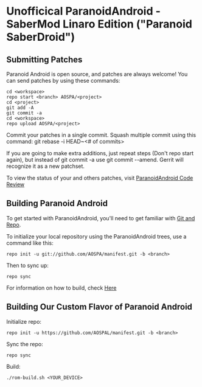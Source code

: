Unofficical ParanoidAndroid - SaberMod Linaro Edition ("Paranoid SaberDroid")
=============================================================================

Submitting Patches
------------------

Paranoid Android is open source, and patches are always welcome!
You can send patches by using these commands:

    cd <workspace>
    repo start <branch> AOSPA/<project>
    cd <project>
    git add -A
    git commit -a
    cd <workspace>
    repo upload AOSPA/<project>

Commit your patches in a single commit. Squash multiple commit using this command: git rebase -i HEAD~<# of commits>

If you are going to make extra additions, just repeat steps (Don't repo start again), but instead of git commit -a
use git commit --amend. Gerrit will recognize it as a new patchset.

To view the status of your and others patches, visit [ParanoidAndroid Code Review](http://gerrit.paranoidandroid.co)


Building Paranoid Android
-------------------------

To get started with ParanoidAndroid, you'll need to get
familiar with [Git and Repo](http://source.android.com/download/using-repo).

To initialize your local repository using the ParanoidAndroid trees, use a command like this:

    repo init -u git://github.com/AOSPA/manifest.git -b <branch>

Then to sync up:

    repo sync

For information on how to build, check [Here](https://github.com/AOSPA/manifest)

Building Our Custom Flavor of Paranoid Android
----------------------------------------------

Initialize repo:

    repo init -u https://github.com/AOSPAL/manifest.git -b <branch>
    
Sync the repo:

    repo sync
    
Build:

    ./rom-build.sh <YOUR_DEVICE>
